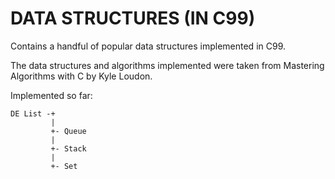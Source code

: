 # DATA STRUCTURES (IN C99)

Contains a handful of popular data structures implemented in C99.

The data structures and algorithms implemented were taken from Mastering Algorithms with C by Kyle Loudon.

Implemented so far:

```
DE List -+
         |
         +- Queue
         |
         +- Stack
         |
         +- Set
```
